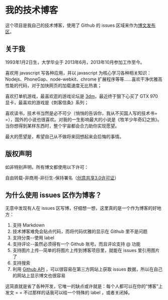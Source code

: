 # 我的技术博客

这个项目是我自己的技术博客，使用了 Github 的 issues 区域来作为[博文发布区](https://github.com/lmk123/blog/issues)。

## 关于我

1993年1月2日生，大学毕业于 2013年6月，2013年10月参加工作至今。

喜欢用 javascript 写各种应用，并以 javascript 为核心学习各种相关知识：Nodejs、PhoneGap、node-webkit、chrome 扩展程序等等……喜欢干净优雅高性能的代码，对于加快网页的加载速度无比热衷；

喜欢打单机游戏，最喜欢逛的游戏论坛是 [3dm](http://bbs.3dmgame.com/)，最近终于狠下心买了 GTX 970 显卡，最喜欢的游戏是《刺客信条》系列；

喜欢读书，技术书当然是必不可少（悄悄的告诉你，我从不买国人写的技术书= =），国外的小说也很喜欢。对我的一生影响最大的小说是《牧羊少年奇幻之旅》。当你想得到某样东西时，整个宇宙都会合力助你实现愿望。

最大的愿望是，希望自己从不做将来回想起来会后悔的事情。

## 版权声明
如非特别声明，所有博文都使用以下许可：

自由转载-非商用-非衍生-保持署名（[创意共享3.0许可证](http://creativecommons.org/licenses/by-nc-nd/3.0/deed.zh)）

## 为什么使用 issues 区作为博客？

无意中发现有人在 issues 区写博，仔细想一想，这里真的是一个作为博客的好地方：

1. 支持 Markdown
2. 技术博客难免会贴点代码，而将代码优雅的显示在 Github 里不是问题
3. 支持分类--使用 label
4. 支持评论--虽然必须得有一个 Github 账号。而且评论支持 @ 功能
5. 支持图片上传--简单的将图片上传到博客项目里，就能在 issues 里引用图片了
6. 支持搜索
7. 利用 [Github API](https://developer.github.com/v3/issues/) ，可以很容易在第三方网站上获取 issues 数据，所以在自己的网站上显示博文也很容易

这简直就是省了各种开发，它唯一的缺点或许就是：每个人都可以在你的“博客”上发文 = = 不过那样的话我可以给一个特殊的 label ，或者关闭掉。

